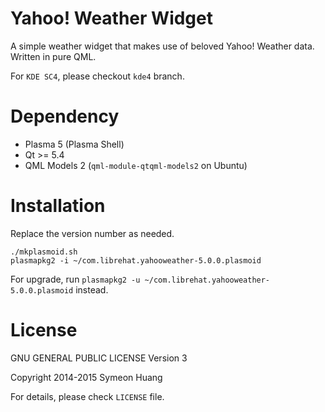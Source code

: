 Yahoo! Weather Widget
====

A simple weather widget that makes use of beloved Yahoo! Weather data. Written in pure QML.

For `KDE SC4`, please checkout `kde4` branch.

Dependency
=====

- Plasma 5 (Plasma Shell)
- Qt >= 5.4
- QML Models 2 (`qml-module-qtqml-models2` on Ubuntu)

Installation
=====

Replace the version number as needed.

```
./mkplasmoid.sh
plasmapkg2 -i ~/com.librehat.yahooweather-5.0.0.plasmoid
```

For upgrade, run `plasmapkg2 -u ~/com.librehat.yahooweather-5.0.0.plasmoid` instead.

License
=====

GNU GENERAL PUBLIC LICENSE Version 3

Copyright 2014-2015 Symeon Huang

For details, please check `LICENSE` file.
